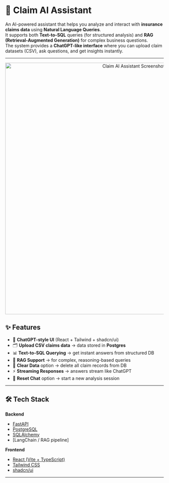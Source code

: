# 🚀 Claim AI Assistant  

An AI-powered assistant that helps you analyze and interact with **insurance claims data** using **Natural Language Queries**.  
It supports both **Text-to-SQL** queries (for structured analysis) and **RAG (Retrieval-Augmented Generation)** for complex business questions.  
The system provides a **ChatGPT-like interface** where you can upload claim datasets (CSV), ask questions, and get insights instantly.  

---

<p align="center">
  <img src="https://i.ibb.co/TDckb4XG/Screenshot-2025-08-23-222459.png" alt="Claim AI Assistant Screenshot" width="800"/>
</p>

## ✨ Features  

- 💬 **ChatGPT-style UI** (React + Tailwind + shadcn/ui)  
- 🗂 **Upload CSV claims data** → data stored in **Postgres**  
- 📊 **Text-to-SQL Querying** → get instant answers from structured DB  
- 📖 **RAG Support** → for complex, reasoning-based queries  
- 🧹 **Clear Data** option → delete all claim records from DB  
- ⚡ **Streaming Responses** → answers stream like ChatGPT  
- 🔄 **Reset Chat** option → start a new analysis session  

---

## 🛠️ Tech Stack  

**Backend**  
- [FastAPI](https://fastapi.tiangolo.com/)  
- [PostgreSQL](https://www.postgresql.org/)  
- [SQLAlchemy](https://www.sqlalchemy.org/)  
- [LangChain / RAG pipeline]  

**Frontend**  
- [React (Vite + TypeScript)](https://vitejs.dev/)  
- [Tailwind CSS](https://tailwindcss.com/)  
- [shadcn/ui](https://ui.shadcn.com/)  

---
